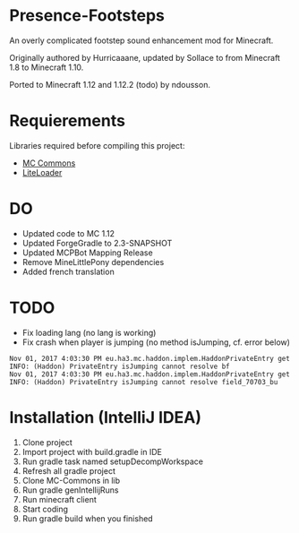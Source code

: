 # Presence-Footsteps

An overly complicated footstep sound enhancement mod for Minecraft.

Originally authored by Hurricaaane, updated by Sollace to from Minecraft 1.8 to Minecraft 1.10.

Ported to Minecraft 1.12 and 1.12.2 (todo) by ndousson.

# Requierements

Libraries required before compiling this project:

 - [MC Commons](https://github.com/Sollace/MC-Commons)
 - [LiteLoader](http://www.liteloader.com/)

# DO

- Updated code to MC 1.12
- Updated ForgeGradle to 2.3-SNAPSHOT
- Updated MCPBot Mapping Release
- Remove MineLittlePony dependencies
- Added french translation

# TODO

- Fix loading lang (no lang is working)
- Fix crash when player is jumping (no method isJumping, cf. error below)

```
Nov 01, 2017 4:03:30 PM eu.ha3.mc.haddon.implem.HaddonPrivateEntry get
INFO: (Haddon) PrivateEntry isJumping cannot resolve bf
Nov 01, 2017 4:03:30 PM eu.ha3.mc.haddon.implem.HaddonPrivateEntry get
INFO: (Haddon) PrivateEntry isJumping cannot resolve field_70703_bu
```

# Installation (IntelliJ IDEA)

1. Clone project
2. Import project with build.gradle in IDE
3. Run gradle task named setupDecompWorkspace
4. Refresh all gradle project
5. Clone MC-Commons in lib
6. Run gradle genIntellijRuns
7. Run minecraft client
8. Start coding
9. Run gradle build when you finished